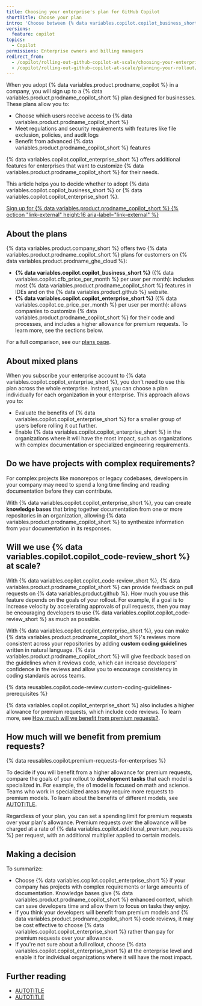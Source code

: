 ```yaml
---
title: Choosing your enterprise's plan for GitHub Copilot
shortTitle: Choose your plan
intro: 'Choose between {% data variables.copilot.copilot_business_short %} and {% data variables.copilot.copilot_enterprise_short %}.'
versions:
  feature: copilot
topics:
  - Copilot
permissions: Enterprise owners and billing managers
redirect_from:
  - /copilot/rolling-out-github-copilot-at-scale/choosing-your-enterprises-plan-for-github-copilot
  - /copilot/rolling-out-github-copilot-at-scale/planning-your-rollout/choosing-your-enterprises-plan-for-github-copilot
---
```


When you adopt {% data variables.product.prodname_copilot %} in a company, you will sign up to a {% data variables.product.prodname_copilot_short %} plan designed for businesses. These plans allow you to:

* Choose which users receive access to {% data variables.product.prodname_copilot_short %}
* Meet regulations and security requirements with features like file exclusion, policies, and audit logs
* Benefit from advanced {% data variables.product.prodname_copilot_short %} features

{% data variables.copilot.copilot_enterprise_short %} offers additional features for enterprises that want to customize {% data variables.product.prodname_copilot_short %} for their needs.

This article helps you to decide whether to adopt {% data variables.copilot.copilot_business_short %} or {% data variables.copilot.copilot_enterprise_short %}.

<a href="https://github.com/github-copilot/purchase?ref_cta=Copilot+Enterprise+trial&ref_cta=Copilot+Business+trial&ref_loc=choosing+enterprise+plan" target="_blank" class="btn btn-primary mt-3 mr-3 no-underline"><span>Sign up for {% data variables.product.prodname_copilot_short %}</span> {% octicon "link-external" height:16 aria-label="link-external" %}</a>

## About the plans

{% data variables.product.company_short %} offers two {% data variables.product.prodname_copilot_short %} plans for customers on {% data variables.product.prodname_ghe_cloud %}:

* **{% data variables.copilot.copilot_business_short %}** ({% data variables.copilot.cfb_price_per_month %} per user per month): includes most {% data variables.product.prodname_copilot_short %} features in IDEs and on the {% data variables.product.github %} website.
* **{% data variables.copilot.copilot_enterprise_short %}** ({% data variables.copilot.ce_price_per_month %} per user per month): allows companies to customize {% data variables.product.prodname_copilot_short %} for their code and processes, and includes a higher allowance for premium requests. To learn more, see the sections below.

For a full comparison, see our [plans page](https://github.com/features/copilot/plans).

## About mixed plans

When you subscribe your enterprise account to {% data variables.copilot.copilot_enterprise_short %}, you don't need to use this plan across the whole enterprise. Instead, you can choose a plan individually for each organization in your enterprise. This approach allows you to:

* Evaluate the benefits of {% data variables.copilot.copilot_enterprise_short %} for a smaller group of users before rolling it out further.
* Enable {% data variables.copilot.copilot_enterprise_short %} in the organizations where it will have the most impact, such as organizations with complex documentation or specialized engineering requirements.

## Do we have projects with complex requirements?

For complex projects like monorepos or legacy codebases, developers in your company may need to spend a long time finding and reading documentation before they can contribute.

With {% data variables.copilot.copilot_enterprise_short %}, you can create **knowledge bases** that bring together documentation from one or more repositories in an organization, allowing {% data variables.product.prodname_copilot_short %} to synthesize information from your documentation in its responses.

## Will we use {% data variables.copilot.copilot_code-review_short %} at scale?

With {% data variables.copilot.copilot_code-review_short %}, {% data variables.product.prodname_copilot_short %} can provide feedback on pull requests on {% data variables.product.github %}. How much you use this feature depends on the goals of your rollout. For example, if a goal is to increase velocity by accelerating approvals of pull requests, then you may be encouraging developers to use {% data variables.copilot.copilot_code-review_short %} as much as possible.

With {% data variables.copilot.copilot_enterprise_short %}, you can make {% data variables.product.prodname_copilot_short %}'s reviews more consistent across your repositories by adding **custom coding guidelines** written in natural language. {% data variables.product.prodname_copilot_short %} will give feedback based on the guidelines when it reviews code, which can increase developers' confidence in the reviews and allow you to encourage consistency in coding standards across teams.

{% data reusables.copilot.code-review.custom-coding-guidelines-prerequisites %}

{% data variables.copilot.copilot_enterprise_short %} also includes a higher allowance for premium requests, which include code reviews. To learn more, see [How much will we benefit from premium requests?](#how-much-will-we-benefit-from-premium-requests).

## How much will we benefit from premium requests?

{% data reusables.copilot.premium-requests-for-enterprises %}

To decide if you will benefit from a higher allowance for premium requests, compare the goals of your rollout to **development tasks** that each model is specialized in. For example, the o1 model is focused on math and science. Teams who work in specialized areas may require more requests to premium models. To learn about the benefits of different models, see [AUTOTITLE](/copilot/using-github-copilot/ai-models/choosing-the-right-ai-model-for-your-task).

Regardless of your plan, you can set a spending limit for premium requests over your plan's allowance. Premium requests over the allowance will be charged at a rate of {% data variables.copilot.additional_premium_requests %} per request, with an additional multiplier applied to certain models.

## Making a decision

To summarize:

* Choose {% data variables.copilot.copilot_enterprise_short %} if your company has projects with complex requirements or large amounts of documentation. Knowledge bases give {% data variables.product.prodname_copilot_short %} enhanced context, which can save developers time and allow them to focus on tasks they enjoy.
* If you think your developers will benefit from premium models and {% data variables.product.prodname_copilot_short %} code reviews, it may be cost effective to choose {% data variables.copilot.copilot_enterprise_short %} rather than pay for premium requests over your allowance.
* If you're not sure about a full rollout, choose {% data variables.copilot.copilot_enterprise_short %} at the enterprise level and enable it for individual organizations where it will have the most impact.

## Further reading

* [AUTOTITLE](/enterprise-cloud@latest/copilot/customizing-copilot/managing-copilot-knowledge-bases)
* [AUTOTITLE](/copilot/using-github-copilot/ai-models/choosing-the-right-ai-model-for-your-task)
